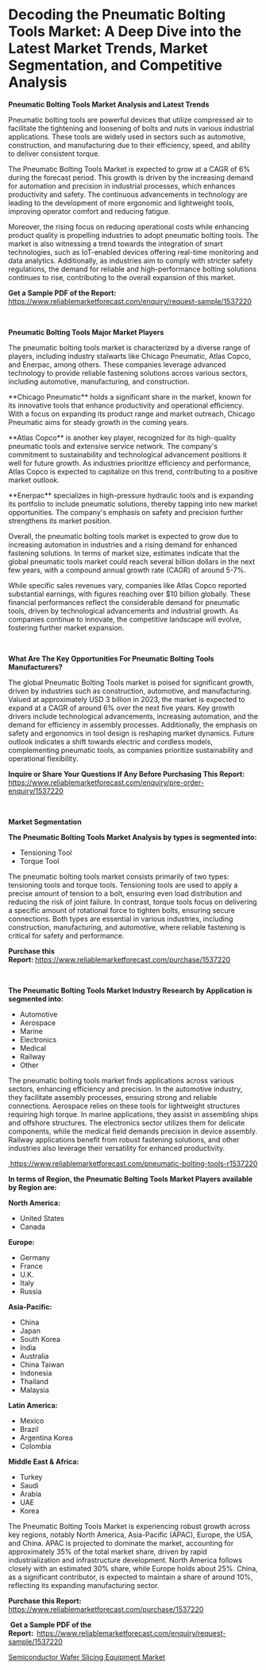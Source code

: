 <p><h1>Decoding the Pneumatic Bolting Tools Market: A Deep Dive into the Latest Market Trends, Market Segmentation, and Competitive Analysis</h1></p><p><strong>Pneumatic Bolting Tools Market Analysis and Latest Trends</strong></p>
<p><p>Pneumatic bolting tools are powerful devices that utilize compressed air to facilitate the tightening and loosening of bolts and nuts in various industrial applications. These tools are widely used in sectors such as automotive, construction, and manufacturing due to their efficiency, speed, and ability to deliver consistent torque. </p><p>The Pneumatic Bolting Tools Market is expected to grow at a CAGR of 6% during the forecast period. This growth is driven by the increasing demand for automation and precision in industrial processes, which enhances productivity and safety. The continuous advancements in technology are leading to the development of more ergonomic and lightweight tools, improving operator comfort and reducing fatigue.</p><p>Moreover, the rising focus on reducing operational costs while enhancing product quality is propelling industries to adopt pneumatic bolting tools. The market is also witnessing a trend towards the integration of smart technologies, such as IoT-enabled devices offering real-time monitoring and data analytics. Additionally, as industries aim to comply with stricter safety regulations, the demand for reliable and high-performance bolting solutions continues to rise, contributing to the overall expansion of this market.</p></p>
<p><strong>Get a Sample PDF of the Report:&nbsp;</strong> <a href="https://www.reliablemarketforecast.com/enquiry/request-sample/1537220?utm_campaign=3321&utm_medium=2&utm_source=Github&utm_content=ia&utm_term=11042025&utm_id=pneumatic-bolting-tools">https://www.reliablemarketforecast.com/enquiry/request-sample/1537220</a></p>
<p>&nbsp;</p>
<p><strong>Pneumatic Bolting Tools Major Market Players</strong></p>
<p><p>The pneumatic bolting tools market is characterized by a diverse range of players, including industry stalwarts like Chicago Pneumatic, Atlas Copco, and Enerpac, among others. These companies leverage advanced technology to provide reliable fastening solutions across various sectors, including automotive, manufacturing, and construction.</p><p>**Chicago Pneumatic** holds a significant share in the market, known for its innovative tools that enhance productivity and operational efficiency. With a focus on expanding its product range and market outreach, Chicago Pneumatic aims for steady growth in the coming years.</p><p>**Atlas Copco** is another key player, recognized for its high-quality pneumatic tools and extensive service network. The company's commitment to sustainability and technological advancement positions it well for future growth. As industries prioritize efficiency and performance, Atlas Copco is expected to capitalize on this trend, contributing to a positive market outlook.</p><p>**Enerpac** specializes in high-pressure hydraulic tools and is expanding its portfolio to include pneumatic solutions, thereby tapping into new market opportunities. The company's emphasis on safety and precision further strengthens its market position.</p><p>Overall, the pneumatic bolting tools market is expected to grow due to increasing automation in industries and a rising demand for enhanced fastening solutions. In terms of market size, estimates indicate that the global pneumatic tools market could reach several billion dollars in the next few years, with a compound annual growth rate (CAGR) of around 5-7%.</p><p>While specific sales revenues vary, companies like Atlas Copco reported substantial earnings, with figures reaching over $10 billion globally. These financial performances reflect the considerable demand for pneumatic tools, driven by technological advancements and industrial growth. As companies continue to innovate, the competitive landscape will evolve, fostering further market expansion.</p></p>
<p>&nbsp;</p>
<p><strong>What Are The Key Opportunities For Pneumatic Bolting Tools Manufacturers?</strong></p>
<p><p>The global Pneumatic Bolting Tools market is poised for significant growth, driven by industries such as construction, automotive, and manufacturing. Valued at approximately USD 3 billion in 2023, the market is expected to expand at a CAGR of around 6% over the next five years. Key growth drivers include technological advancements, increasing automation, and the demand for efficiency in assembly processes. Additionally, the emphasis on safety and ergonomics in tool design is reshaping market dynamics. Future outlook indicates a shift towards electric and cordless models, complementing pneumatic tools, as companies prioritize sustainability and operational flexibility.</p></p>
<p><strong>Inquire or Share Your Questions If Any Before Purchasing This Report:</strong> <a href="https://www.reliablemarketforecast.com/enquiry/pre-order-enquiry/1537220?utm_campaign=3321&utm_medium=2&utm_source=Github&utm_content=ia&utm_term=11042025&utm_id=pneumatic-bolting-tools">https://www.reliablemarketforecast.com/enquiry/pre-order-enquiry/1537220</a></p>
<p>&nbsp;</p>
<p><strong>Market Segmentation</strong></p>
<p><strong>The Pneumatic Bolting Tools Market Analysis by types is segmented into:</strong></p>
<p><ul><li>Tensioning Tool</li><li>Torque Tool</li></ul></p>
<p><p>The pneumatic bolting tools market consists primarily of two types: tensioning tools and torque tools. Tensioning tools are used to apply a precise amount of tension to a bolt, ensuring even load distribution and reducing the risk of joint failure. In contrast, torque tools focus on delivering a specific amount of rotational force to tighten bolts, ensuring secure connections. Both types are essential in various industries, including construction, manufacturing, and automotive, where reliable fastening is critical for safety and performance.</p></p>
<p><strong>Purchase this Report:&nbsp;</strong><a href="https://www.reliablemarketforecast.com/purchase/1537220?utm_campaign=3321&utm_medium=2&utm_source=Github&utm_content=ia&utm_term=11042025&utm_id=pneumatic-bolting-tools">https://www.reliablemarketforecast.com/purchase/1537220</a></p>
<p>&nbsp;</p>
<p><strong>The Pneumatic Bolting Tools Market Industry Research by Application is segmented into:</strong></p>
<p><ul><li>Automotive</li><li>Aerospace</li><li>Marine</li><li>Electronics</li><li>Medical</li><li>Railway</li><li>Other</li></ul></p>
<p><p>The pneumatic bolting tools market finds applications across various sectors, enhancing efficiency and precision. In the automotive industry, they facilitate assembly processes, ensuring strong and reliable connections. Aerospace relies on these tools for lightweight structures requiring high torque. In marine applications, they assist in assembling ships and offshore structures. The electronics sector utilizes them for delicate components, while the medical field demands precision in device assembly. Railway applications benefit from robust fastening solutions, and other industries also leverage their versatility for enhanced productivity.</p></p>
<p><a href="https://www.reliablemarketforecast.com/pneumatic-bolting-tools-r1537220?utm_campaign=3321&utm_medium=2&utm_source=Github&utm_content=ia&utm_term=11042025&utm_id=pneumatic-bolting-tools">&nbsp;https://www.reliablemarketforecast.com/pneumatic-bolting-tools-r1537220</a></p>
<p><strong>In terms of Region, the Pneumatic Bolting Tools Market Players available by Region are:</strong></p>
<p>
    <p> <strong> North America: </strong>
        <ul>
            <li>United States</li>
            <li>Canada</li>
        </ul>
        </p> 
    <p> <strong> Europe: </strong>
        <ul>
            <li>Germany</li>
            <li>France</li>
            <li>U.K.</li>
            <li>Italy</li>
            <li>Russia</li>
        </ul>
        </p> 
    <p> <strong> Asia-Pacific: </strong>
        <ul>
            <li>China</li>
            <li>Japan</li>
            <li>South Korea</li>
            <li>India</li>
            <li>Australia</li>
            <li>China Taiwan</li>
            <li>Indonesia</li>
            <li>Thailand</li>
            <li>Malaysia</li>
        </ul>
        </p> 
    <p> <strong> Latin America: </strong>
        <ul>
            <li>Mexico</li>
            <li>Brazil</li>
            <li>Argentina Korea</li>
            <li>Colombia</li>
        </ul>
        </p> 
    <p> <strong> Middle East & Africa: </strong>
        <ul>
            <li>Turkey</li>
            <li>Saudi</li>
            <li>Arabia</li>
            <li>UAE</li>
            <li>Korea</li>
        </ul>
    </p>
    </p>
<p><p>The Pneumatic Bolting Tools Market is experiencing robust growth across key regions, notably North America, Asia-Pacific (APAC), Europe, the USA, and China. APAC is projected to dominate the market, accounting for approximately 35% of the total market share, driven by rapid industrialization and infrastructure development. North America follows closely with an estimated 30% share, while Europe holds about 25%. China, as a significant contributor, is expected to maintain a share of around 10%, reflecting its expanding manufacturing sector.</p></p>
<p><strong>Purchase this Report: </strong><a href="https://www.reliablemarketforecast.com/purchase/1537220?utm_campaign=3321&utm_medium=2&utm_source=Github&utm_content=ia&utm_term=11042025&utm_id=pneumatic-bolting-tools">https://www.reliablemarketforecast.com/purchase/1537220</a></p>
<p>&nbsp;<strong>Get a Sample PDF of the Report:&nbsp;&nbsp;</strong><a href="https://www.reliablemarketforecast.com/enquiry/request-sample/1537220?utm_campaign=3321&utm_medium=2&utm_source=Github&utm_content=ia&utm_term=11042025&utm_id=pneumatic-bolting-tools">https://www.reliablemarketforecast.com/enquiry/request-sample/1537220</a></p>
<p><strong></strong></p>
<p><p><a href="https://github.com/gassmkalay/Market-Research-Report-List-1/blob/main/semiconductor-wafer-slicing-equipment-market.md?utm_campaign=3321&utm_medium=2&utm_source=Github&utm_content=ia&utm_term=11042025&utm_id=pneumatic-bolting-tools">Semiconductor Wafer Slicing Equipment Market</a></p></p>